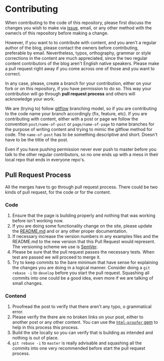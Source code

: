 # Contributing

When contributing to the code of this repository, please first discuss the changes you wish to make via [issue][issues], email, or any other method with the owner/s of this repository before making a change. 

However, if you want to to contribute with content, and you aren't a regular author of the blog, please contact the owners before contributing, preferable by email. Nevertheless, typos, orthography, grammar or style corrections in the content are much appreciated, since the two regular content contributors of the blog aren't English native speakers. Please make a pull request right away if you come across one of those and you want to correct. 

In any case, please, create a branch for your contribution, either on your fork or on this repository, if you have permission to do so. This way your contribution will go through **pull request process** and others will acknowledge your work. 

We are (trying to) follow [gitflow][] branching model, so if you are contributing to the code name your branch accordingly (fix, feature, etc). If you are contributing with content, either with a post or page we follow the convention `post/name-of-post` or `page/name-of-page` to name branches for the purpose of writing content and trying to mimic the gitflow method for code. The `name-of-post` has to be something descriptive and short. Doesn't have to be the tittle of the post. 

Even if you have pushing permission never ever push to master before you talk to the other regular contributors, so no one ends up with a mess in their local repo that ends in everyone repo's.  

## Pull Request Process

All the merges have to go through pull request process. There could be two kinds of pull request, for the code or for the content. 

### Code
 
1. Ensure that the page is building properly and nothing that was working before isn't working now. 
2. If you are doing some functionality change on the site, please update the [README.md][] and or any other proper documentation. 
3. If necessary increase the version numbers in any examples files and the README.md to the new version that this Pull Request would represent. The versioning scheme we use is [SemVer][].
4. Please be sure that the pull request passes the necessary tests. When test are passed we will proceed to merge it.  
5. Try to keep commits to the bare minimum that have sense for explaining the changes you are doing in a logical manner. Consider doing a `git rebase -i` to `develop` before you start the pull request. Squashing all commits into one could be a good idea, even more if we are talking of small changes. 

### Contend

1. Proofread the post to verify that there aren't any typo, o grammatical error. 
2. Please verify the there are no broken links on your post, either to another post or any other content. You can use the [`html-proofer` gem][html-proofer] to help in this process this process. 
3. Build the site locally so you can verify that is building as intended and nothing is out of place. 
4. `git rebase -i` to `master` is really advisable and squashing all the commits into one very recommended before start the pull request process. 

[issues]: https://github.com/luispuerto/jr.luispuerto.net/issues
[html-proofer]: https://github.com/gjtorikian/html-proofer
[code of conduct]: CODE_OF_CONDUCT.md
[SemVer]: http://semver.org/
[README.md]: README.md
[gitflow]: https://nvie.com/posts/a-successful-git-branching-model/

